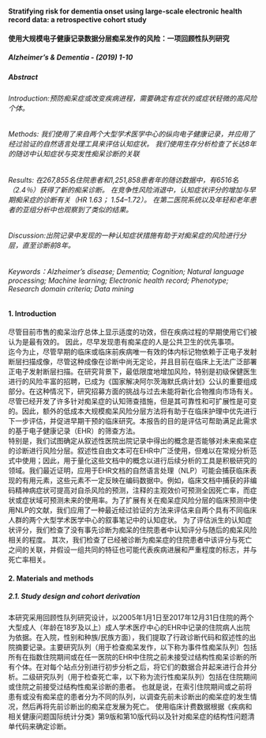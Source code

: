 #### Stratifying risk for dementia onset using large-scale electronic health record data: a retrospective cohort study  
#### 使用大规模电子健康记录数据分层痴呆发作的风险：一项回顾性队列研究
##### Alzheimer’s & Dementia - (2019) 1-10  
##### Abstract  
###### Introduction:预防痴呆症或改变疾病进程，需要确定有症状的或症状轻微的高风险个体。  
###### Methods: 我们使用了来自两个大型学术医学中心的纵向电子健康记录，并应用了经过验证的自然语言处理工具来评估认知症状。 我们使用生存分析检查了长达8年的随访中认知症状与突发性痴呆诊断的关联  
###### Results: 在267,855名住院患者和1,251,858患者年的随访数据中，有6516名（2.4％）获得了新的痴呆诊断。 在竞争性风险消退中，认知症状评分的增加与早期痴呆症的诊断有关（HR 1.63； 1.54–1.72）。 在第二医院系统以及年轻和老年患者的亚组分析中也观察到了类似的结果。  
###### Discussion:出院记录中发现的一种认知症状措施有助于对痴呆症的风险进行分层，直至诊断前8年。  
###### Keywords：Alzheimer’s disease; Dementia; Cognition; Natural language processing; Machine learning; Electronic health record; Phenotype; Research domain criteria; Data mining  
#### 1. Introduction  
尽管目前市售的痴呆治疗总体上显示适度的功效，但在疾病过程的早期使用它们被认为是最有效的。 因此，尽早发现患有痴呆症的人是公共卫生的优先事项。  
迄今为止，尽管早期的临床或临床前疾病唯一有效的体内标记物依赖于正电子发射断层扫描成像，尽管这种成像在诊断中尚无定论，并且目前在临床上无法广泛部署正电子发射断层扫描。在研究背景下，最低限度地增加风险，特别是初级保健医生进行的风险丰富的招聘，已成为《国家解决阿尔茨海默氏病计划》公认的重要组成部分。在这种情况下，研究招募方面的挑战与过去未能将新化合物推向市场有关。尽管已经开发了许多针对痴呆症的认知筛查措施，但是其可靠性和可扩展性是可变的。因此，额外的低成本大规模痴呆风险分层方法将有助于在临床护理中优先进行下一步评估，并促进早期干预的临床研究。本报告的目的是评估可帮助满足此需求的基于电子健康记录（EHR）的筛查方法。  
特别是，我们试图确定从叙述性医院出院记录中得出的概念是否能够对未来痴呆症的诊断进行风险分层。叙述性自由文本可在EHR中广泛使用，但难以在常规分析范式中使用；因此，用于量化这些文档中的概念以进行后续分析的工具是积极研究的领域。我们最近证明，应用于EHR文档的自然语言处理（NLP）可能会捕获临床表现的有用元素，这些元素不一定反映在编码数据中。例如，临床文档中捕获的非编码精神病症状可提高对自杀风险的预测，注释的主观效价可预测全因死亡率，而症状或症状域可预测未来的使用率。为了扩展有关在痴呆症风险分层的临床预测中使用NLP的文献，我们应用了一种最近经过验证的方法来评估来自两个具有不同临床人群的两个大型学术医学中心的叙事笔记中的认知症状。 为了评估派生的认知症状评分，我们检查了没有事先诊断为痴呆的住院患者中认知评分与随后的痴呆风险相关的程度。 其次，我们检查了已经被诊断为痴呆症的住院患者中该评分与死亡之间的关联，并假设一组共同的特征也可能代表疾病进展和严重程度的标志，并与死亡率相关。  
#### 2. Materials and methods
##### 2.1. Study design and cohort derivation   
本研究采用回顾性队列研究设计，以2005年1月1日至2017年12月31日住院的两个大型成人（年龄在18岁及以上）成人学术医疗中心的EHR中记录的住院病人出院为依据。在入院，性别和种族/民族方面），我们提取了行政诊断代码和叙述性的出院摘要记录。主要研究队列（用于检查痴呆发作，以下称为事件性痴呆队列）包括所有在指数住院期间或在任一医院的EHR中住院之前未接受过结构性痴呆诊断的所有个体。在对每个站点分别进行初步分析之后，将它们的数据合并起来进行合并分析。二级研究队列（用于检查死亡率，以下称为流行性痴呆队列）包括在住院期间或住院之前接受过结构性痴呆诊断的患者。 也就是说，在索引住院期间或之前将患有或没有痴呆症的患者分为不同的队列，以调查先前未诊断出的痴呆症的发生情况，然后再将先前诊断出的痴呆症发展为死亡。 使用临床计费数据根据《疾病和相关健康问题国际统计分类》第9版和第10版代码以及针对痴呆症的结构性问题清单代码来确定诊断。


